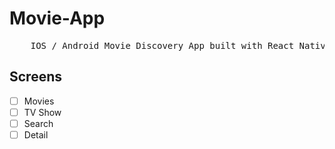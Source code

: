 # Movie-App

<pre>
    IOS / Android Movie Discovery App built with React Native.
</pre>

## Screens

- [ ] Movies
- [ ] TV Show
- [ ] Search
- [ ] Detail
